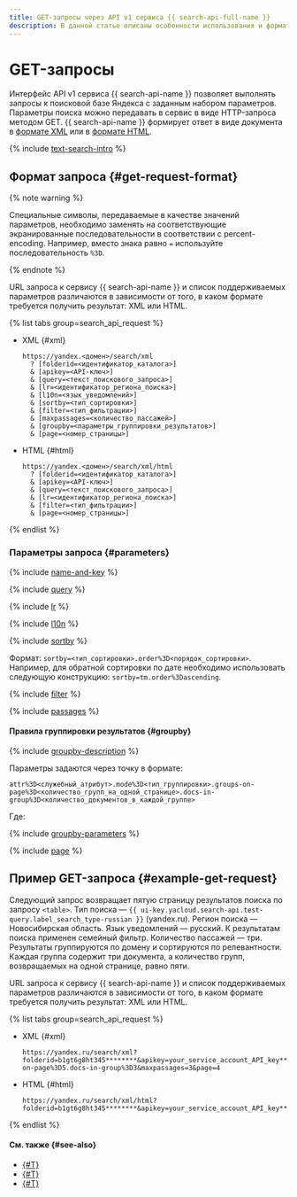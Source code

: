 ```yaml
---
title: GET-запросы через API v1 сервиса {{ search-api-full-name }}
description: В данной статье описаны особенности использования и формат GET-запросов при обращении к сервису {{ search-api-name }} через интерфейс API v1.
---
```


# GET-запросы

Интерфейс API v1 сервиса {{ search-api-name }} позволяет выполнять запросы к поисковой базе Яндекса с заданным набором параметров. Параметры поиска можно передавать в сервис в виде HTTP-запроса методом GET. {{ search-api-name }} формирует ответ в виде документа в [формате XML](./response.md) или в [формате HTML](./html-response.md).

{% include [text-search-intro](../../_includes/search-api/text-search-intro.md) %}

## Формат запроса {#get-request-format}

{% note warning %}

Специальные символы, передаваемые в качестве значений параметров, необходимо заменять на соответствующие экранированные последовательности в соответствии с percent-encoding. Например, вместо знака равно `=` используйте последовательность `%3D`.

{% endnote %}

URL запроса к сервису {{ search-api-name }} и список поддерживаемых параметров различаются в зависимости от того, в каком формате требуется получить результат: XML или HTML.

{% list tabs group=search_api_request %}

- XML {#xml}

  ```httpget
  https://yandex.<домен>/search/xml
    ? [folderid=<идентификатор_каталога>]
    & [apikey=<API-ключ>]
    & [query=<текст_поискового_запроса>]
    & [lr=<идентификатор_региона_поиска>]
    & [l10n=<язык_уведомлений>]
    & [sortby=<тип_сортировки>]
    & [filter=<тип_фильтрации>]
    & [maxpassages=<количество_пассажей>]
    & [groupby=<параметры_группировки_результатов>]
    & [page=<номер_страницы>]
  ```

- HTML {#html}

  ```httpget
  https://yandex.<домен>/search/xml/html
    ? [folderid=<идентификатор_каталога>]
    & [apikey=<API-ключ>]
    & [query=<текст_поискового_запроса>]
    & [lr=<идентификатор_региона_поиска>]
    & [filter=<тип_фильтрации>]
    & [page=<номер_страницы>]
  ```

{% endlist %}

### Параметры запроса {#parameters}

{% include [name-and-key](../../_includes/search-api/key.md) %}

{% include [query](../../_includes/search-api/query.md) %}

{% include [lr](../../_includes/search-api/lr.md) %}

{% include [l10n](../../_includes/search-api/l10n.md) %}

{% include [sortby](../../_includes/search-api/sortby.md) %}

Формат: `sortby=<тип_сортировки>.order%3D<порядок_сортировки>`. Например, для обратной сортировки по дате необходимо использовать следующую конструкцию: `sortby=tm.order%3Dascending`.

{% include [filter](../../_includes/search-api/filter.md) %}

{% include [passages](../../_includes/search-api/passages.md) %}

#### Правила группировки результатов {#groupby}

{% include [groupby-description](../../_includes/search-api/groupby-description.md) %}

Параметры задаются через точку в формате:

```httpget
attr%3D<служебный_атрибут>.mode%3D<тип_группировки>.groups-on-page%3D<количество_групп_на_одной_странице>.docs-in-group%3D<количество_документов_в_каждой_группе>
```

Где: 

{% include [groupby-parameters](../../_includes/search-api/groupby-parameters.md) %}

{% include [page](../../_includes/search-api/page.md) %}

## Пример GET-запроса {#example-get-request}

Следующий запрос возвращает пятую страницу результатов поиска по запросу `<table>`. Тип поиска — `{{ ui-key.yacloud.search-api.test-query.label_search_type-russian }}` (yandex.ru). Регион поиска — Новосибирская область. Язык уведомлений — русский. К результатам поиска применен семейный фильтр. Количество пассажей — три. Результаты группируются по домену и сортируются по релевантности. Каждая группа содержит три документа, а количество групп, возвращаемых на одной странице, равно пяти.

URL запроса к сервису {{ search-api-name }} и список поддерживаемых параметров различаются в зависимости от того, в каком формате требуется получить результат: XML или HTML.

{% list tabs group=search_api_request %}

- XML {#xml}

  ```httpget
  https://yandex.ru/search/xml?folderid=b1gt6g8ht345********&apikey=your_service_account_API_key********&query=%3Ctable%3E&lr=11316&l10n=ru&sortby=rlv&filter=strict&groupby=attr%3Dd.mode%3Ddeep.groups-on-page%3D5.docs-in-group%3D3&maxpassages=3&page=4
  ```

- HTML {#html}

  ```httpget
  https://yandex.ru/search/xml/html?folderid=b1gt6g8ht345********&apikey=your_service_account_API_key********&query=%3Ctable%3E&lr=11316&filter=strict&page=4
  ```

{% endlist %}

#### См. также {#see-also}

* [{#T}](./response.md)
* [{#T}](./html-response.md)
* [{#T}](../operations/searching.md)